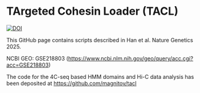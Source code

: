 # TArgeted Cohesin Loader (TACL)
[![DOI](https://zenodo.org/badge/DOI/10.5281/zenodo.15777998.svg)](https://doi.org/10.5281/zenodo.15777998)

This GitHub page contains scripts described in Han et al. Nature Genetics 2025.

NCBI GEO: GSE218803 (https://www.ncbi.nlm.nih.gov/geo/query/acc.cgi?acc=GSE218803)

The code for the 4C-seq based HMM domains and Hi-C data analysis has been deposited at https://github.com/magnitov/tacl
